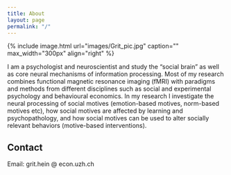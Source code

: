```yaml
---
title: About
layout: page
permalink: "/"
---
```

{% include image.html url="images/Grit_pic.jpg" caption="" max_width="300px" align="right" %}

I am a psychologist and neuroscientist and study the “social brain” as well as core neural mechanisms of information processing. Most of my research combines functional magnetic resonance imaging (fMRI) with paradigms and methods from different disciplines such as social and experimental psychology and behavioural economics. In my research I investigate the neural processing of social motives (emotion-based motives, norm-based motives etc), how social motives are affected by learning and psychopathology, and how social motives can be used to alter socially relevant behaviors (motive-based interventions).

## Contact

Email: grit.hein @ econ.uzh.ch

[](mailto:grit.hein@gmail.com)